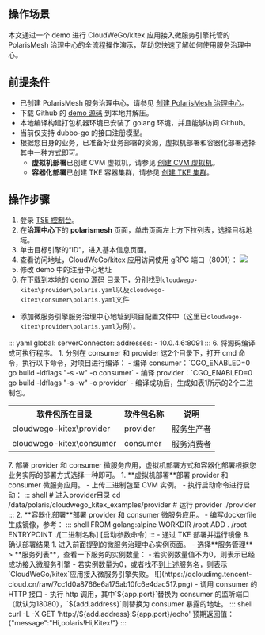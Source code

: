 ## 操作场景

本文通过一个 demo 进行 CloudWeGo/kitex 应用接入微服务引擎托管的 PolarisMesh 治理中心的全流程操作演示，帮助您快速了解如何使用服务治理中心。

## 前提条件

- 已创建 PolarisMesh 服务治理中心，请参见 [创建 PolarisMesh 治理中心](https://cloud.tencent.com/document/product/1364/65866)。
- 下载 Github 的 [demo 源码](https://github.com/polarismesh/examples/tree/main/cloudwego-kitex) 到本地并解压。
- 本地编译构建打包机器环境已安装了 golang 环境，并且能够访问 Github。
- 当前仅支持 dubbo-go 的接口注册模型。
- 根据您自身的业务，已准备好业务部署的资源，虚拟机部署和容器化部署选择其中一种方式即可。
  - **虚拟机部署**已创建 CVM 虚拟机，请参见 [创建 CVM 虚拟机](https://cloud.tencent.com/document/product/213/2936)。
  - **容器化部署**已创建 TKE 容器集群，请参见 [创建 TKE 集群](https://cloud.tencent.com/document/product/457/32189)。

## 操作步骤

1. 登录 [TSE 控制台](https://console.cloud.tencent.com/tse)。
2. 在**治理中心**下的 **polarismesh** 页面，单击页面左上方下拉列表，选择目标地域。
3. 单击目标引擎的“ID”，进入基本信息页面。
4. 查看访问地址，CloudWeGo/kitex 应用访问使用 gRPC 端口（8091）：
![](https://qcloudimg.tencent-cloud.cn/raw/e7dc5ac5f7c76a316ae68b667d8a365f.png)
5. 修改 demo 中的注册中心地址
 1. 在下载到本地的 [demo 源码](https://github.com/polarismesh/examples/tree/main/cloudwego-kitex) 目录下，分别找到`cloudwego-kitex\provider\polaris.yaml`以及`cloudwego-kitex\consumer\polaris.yaml`文件
 - 添加微服务引擎服务治理中心地址到项目配置文件中（这里已`cloudwego-kitex\provider\polaris.yaml`为例）。
<dx-codeblock>
:::  yaml
  global:
  serverConnector:
    addresses:
      - 10.0.4.6:8091
:::
</dx-codeblock>
6. 将源码编译成可执行程序。
   1. 分别在 consumer 和 provider 这2个目录下，打开 cmd 命令，执行以下命令，对项目进行编译：
     - 编译 consumer：`CGO_ENABLED=0 go build -ldflags "-s -w" -o consumer`
     - 编译 provider：`CGO_ENABLED=0 go build -ldflags "-s -w" -o provider`
  - 编译成功后，生成如表1所示的2个二进制包。
<table>
<tr>
<th>软件包所在目录</th>
<th>软件包名称</th>
<th>说明</th>
</tr>
<tr>
<td>cloudwego-kitex\provider</td>
<td>provider</td>
<td>服务生产者</td>
</tr>
<tr>
<td>cloudwego-kitex\consumer</td>
<td>consumer</td>
<td>服务消费者</td>
</tr>
</table>    
7. 部署 provider 和 consumer 微服务应用，虚拟机部署方式和容器化部署根据您业务实际的部署方式选择一种即可。
 1. **虚拟机部署**部署 provider 和 consumer 微服务应用。
    - 上传二进制包至 CVM 实例。
    - 执行启动命令进行启动：
<dx-codeblock>
:::  shell
   	# 进入provider目录
		cd /data/polaris/cloudwego_kitex_examples/provider
		# 运行 provider
		./provider
:::
</dx-codeblock>     
 2. **容器化部署**部署 provider 和 consumer 微服务应用。
    - 编写dockerfile生成镜像，参考：
<dx-codeblock>
:::  shell
    FROM golang:alpine
    WORKDIR /root
    ADD . /root
    ENTRYPOINT ./[二进制名称] [启动参数命令]
:::
</dx-codeblock>  
    - 通过 TKE 部署并运行镜像
8. 确认部署结果
 1. 进入前面提到的微服务治理中心实例页面。
 - 选择**服务管理** > **服务列表**，查看一下服务的实例数量：
    - 若实例数量值不为0，则表示已经成功接入微服务引擎
    - 若实例数量为0，或者找不到上述服务名，则表示`CloudWeGo/kitex`应用接入微服务引擎失败。
![](https://qcloudimg.tencent-cloud.cn/raw/7cc1d0a8766e6a175ab10fc6e4dac517.png)
 - 调用 consumer 的 HTTP 接口
    - 执行 http 调用，其中`${app.port}`替换为 consumer 的监听端口（默认为18080），`${add.address}`则替换为 consumer 暴露的地址。
<dx-codeblock>
:::  shell
   curl -L -X GET 'http://${add.address}:${app.port}/echo'
   预期返回值：{"message":"Hi,polaris!Hi,Kitex!"}
:::
</dx-codeblock>


